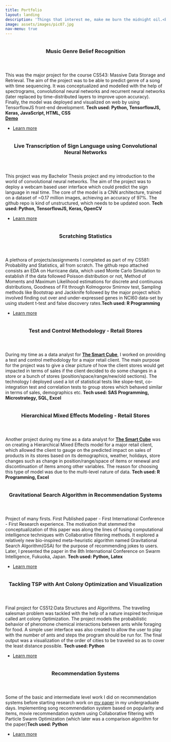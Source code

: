 ```yaml
---
title: Portfolio
layout: landing
description: 'Things that interest me, make me burn the midnight oil.<br>Check out some projects I have worked on. Most of them are in the field of Machine Learning, Deep Learning and Data Science - areas that interest me the most.'
image: assets/images/pic07.jpg
nav-menu: true
---
```


<!-- Main -->
<div id="main">

<!-- Two -->
<section id="two" class="spotlights">
	<section>
		<a href="generic.html" class="image">
			<img src="assets/images/genre_recog.gif" alt="" data-position="center center" />
		</a>
		<div class="content">
			<div class="inner">
				<header class="major">
					<h3>Music Genre Belief Recognition</h3>
				</header>
				<p>This was the major project for the course CS543: Massive Data Storage and Retrieval. The aim of the project was to be able to predict genre of a song with time sequencing. It was conceptualized and modelled with the help of spectrograms, convolutional neural networks and recurrent neural networks (later replaced by time-distributed layers to improve upon accuracy). Finally, the model was deployed and visualized on web by using TensorflowJS front-end development. <b>Tech used: Python, TensorflowJS, Keras, JavaScript, HTML, CSS</b><br><a href="https://www.youtube.com/watch?v=2p-13hnVhA0"><b>Demo</b></a></p>
				<ul class="actions">
					<li><a href="https://github.com/vedantc6/CS543-MusicGenreRecognition" class="button">Learn more</a></li>
				</ul>
			</div>
		</div>
	</section>
	<section>
		<a href="generic.html" class="image">
			<img src="assets/images/asl.gif" alt="" data-position="top center" />
		</a>
		<div class="content">
			<div class="inner">
				<header class="major">
					<h3>Live Transcription of Sign Language using Convolutional Neural Networks</h3>
				</header>
				<p>This project was my Bachelor Thesis project and my introduction to the world of convolutional neural networks. The aim of the project was to deploy a webcam based user interface which could predict the sign language in real time. The core of the model is a CNN architecture, trained on a dataset of ~0.17 million images, achieving an accuracy of 97%. The github repo is kind of unstructured, which needs to be updated soon. <b>Tech used: Python, TensorflowJS, Keras, OpenCV</b></p>
				<ul class="actions">
					<li><a href="https://github.com/vedantc6/LiveSignLanguageCNNs" class="button">Learn more</a></li>
				</ul>
			</div>
		</div>
	</section>
	<section>
		<a href="generic.html" class="image">
			<img src="assets/images/stats.gif" alt="" data-position="center center" />
		</a>
		<div class="content">
			<div class="inner">
				<header class="major">
					<h3>Scratching Statistics </h3>
				</header>
				<p>A plethora of projects/assignments I completed as part of my CS581: Probability and Statistics, all from scratch. The github repo attached consists an EDA on Hurricane data, which used Monte Carlo Simulation to establish if the data followed Poisson distribution or not, Method of Moments and Maximum Likelihood estimations for discrete and continuous distributions, Goodness of Fit through Kolmogorov Smirnov test, Sampling methods like Bootstrap and Jackknife followed by the major project which involved finding out over and under-expressed genes in NCI60 data-set by using student t-test and false discovery rates.<b>Tech used: R Programming</b></p>
				<ul class="actions">
					<li><a href="https://github.com/vedantc6/CS581ProbStat" class="button">Learn more</a></li>
				</ul>
			</div>
		</div>
	</section>
	<section>
		<a href="generic.html" class="image">
			<img src="assets/images/tnc.png" alt="" data-position="center center" />
		</a>
		<div class="content">
			<div class="inner">
				<header class="major">
					<h3>Test and Control Methodology - Retail Stores</h3>
				</header>
				<p>During my time as a data analyst for <b><a href="https://www.thesmartcube.com/">The Smart Cube</a></b>, I worked on providing a test and control methodology for a major retail client. The main purpose for the project was to give a clear picture of how the client stores would get impacted in terms of sales if the client decided to do some changes in a store or a bunch of stores (position/space/range/new/old sections). The technology I deployed used a lot of statistical tests like slope-test, co-integration test and correlation tests to group stores which behaved similar in terms of sales, demographics etc. <b>Tech used: SAS Programming, Microstrategy, SQL, Excel</b></p>
			</div>
		</div>
	</section><section>
		<a href="generic.html" class="image">
			<img src="assets/images/hmm.png" alt="" data-position="center center" />
		</a>
		<div class="content">
			<div class="inner">
				<header class="major">
					<h3>Hierarchical Mixed Effects Modeling - Retail Stores</h3>
				</header>
				<p>Another project during my time as a data analyst for <b><a href="https://www.thesmartcube.com/">The Smart Cube</a></b> was on creating a Hierarchical Mixed Effects model for a major retail client, which allowed the client to gauge on the predicted impact on sales of products in its stores based on its demographics, weather, holidays, store changes such as change in position/range/space of items or renewal and discontinuation of items among other variables. The reason for choosing this type of model was due to the multi-level nature of data. <b>Tech used: R Programming, Excel</b></p>
			</div>
		</div>
	</section>
	<section>
		<a href="generic.html" class="image">
			<img src="assets/images/gsa.png" alt="" data-position="25% 25%" />
		</a>
		<div class="content">
			<div class="inner">
				<header class="major">
					<h3>Gravitational Search Algorithm in Recommendation Systems</h3>
				</header>
				<p>Project of many firsts. First Published paper - First International Conference - First Research experience. The motivation that stemmed the conceptualization of this paper was along the lines of fusing computational intelligence techniques with Collaborative filtering methods. It explored a relatively new bio-inspired meta-heuristic algorithm named Gravitational Search Algorithm(GSA) for the purpose of recommending jokes to users. Later, I presented the paper in the 8th International Conference on Swarm Intelligence, Fukuoka, Japan. <b>Tech used: Python, Latex</b></p>
				<ul class="actions">
					<li><a href="https://link.springer.com/chapter/10.1007/978-3-319-61833-3_63" class="button">Learn more</a></li>
				</ul>
			</div>
		</div>
	</section>
	<section>
		<a href="generic.html" class="image">
			<img src="assets/images/aco.jpg" alt="" data-position="25% 25%" />
		</a>
		<div class="content">
			<div class="inner">
				<header class="major">
					<h3>Tackling TSP with Ant Colony Optimization and Visualization</h3>
				</header>
				<p>Final project for CS512:Data Structures and Algorithms. The traveling salesman problem was tackled with the help of a nature inspired technique called ant colony Optimization. The project models the probabilistic behavior of pheromone chemical interactions between ants while foraging for food. A simple user interface was also created to allow the user to play with the number of ants and steps the program should be run for. The final output was a visualization of the order of cities to be traveled so as to cover the least distance possible. <b>Tech used: Python</b></p>
				<ul class="actions">
					<li><a href="https://github.com/vedantc6/TSPACO" class="button">Learn more</a></li>
				</ul>
			</div>
		</div>
	</section>
	<section>
		<a href="generic.html" class="image">
			<img src="assets/images/recommendation.jpeg" alt="" data-position="25% 25%" />
		</a>
		<div class="content">
			<div class="inner">
				<header class="major">
					<h3>Recommendation Systems</h3>
				</header>
				<p>Some of the basic and intermediate level work I did on recommendation systems before starting research work on <a href="https://link.springer.com/chapter/10.1007/978-3-319-61833-3_63">my paper</a> in my undergraduate days. Implementing song recommendation system based on popularity and items, movie recommendation system using Collaborative filtering with Particle Swarm Optimization (which later was a comparison algorithm for the paper)<b>Tech used: Python</b></p>
				<ul class="actions">
					<li><a href="https://github.com/vedantc6/MusicRecommendation" class="button">Learn more</a></li>
				</ul>
			</div>
		</div>
	</section>
</section>
</div>
